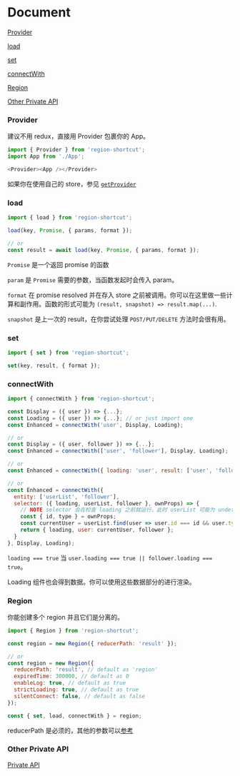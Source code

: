 # Document

[Provider](#Provider)

[load](#load)

[set](#set)

[connectWith](#connectWith)

[Region](#Region)

[Other Private API](https://github.com/regionjs/region-core/blob/master/docs/PrivateAPI-zh_CN.md)

### Provider

建议不用 redux，直接用 Provider 包裹你的 App。

```javascript
import { Provider } from 'region-shortcut';
import App from './App';

<Provider><App /></Provider>
```

如果你在使用自己的 store，参见 [`getProvider`](https://github.com/regionjs/region-core/blob/master/docs/PrivateAPI-zh_CN.md#getProvider)

### load

```javascript
import { load } from 'region-shortcut';

load(key, Promise, { params, format });

// or
const result = await load(key, Promise, { params, format });
```

`Promise` 是一个返回 promise 的函数

`param` 是 `Promise` 需要的参数，当函数发起时会传入 param。

`format` 在 promise resolved 并在存入 store 之前被调用。你可以在这里做一些计算和副作用。函数的形式可能为 `(result, snapshot) => result.map(...)`.

`snapshot` 是上一次的 result，在你尝试处理 `POST/PUT/DELETE` 方法时会很有用。

### set

```javascript
import { set } from 'region-shortcut';

set(key, result, { format });
```

### connectWith

```javascript
import { connectWith } from 'region-shortcut';

const Display = ({ user }) => {...};
const Loading = ({ user }) => {...}; // or just import one
const Enhanced = connectWith('user', Display, Loading);

// or
const Display = ({ user, follower }) => {...};
const Enhanced = connectWith(['user', 'follower'], Display, Loading);

// or
const Enhanced = connectWith({ loading: 'user', result: ['user', 'follower'] }, Display, Loading);

// or
const Enhanced = connectWith({
  entity: ['userList', 'follower'],
  selector: ({ loading, userList, follower }, ownProps) => {
    // NOTE selector 会在检查 loading 之前就运行，此时 userList 可能为 undefined
    const { id, type } = ownProps;
    const currentUser = userList.find(user => user.id === id && user.type === type);
    return { loading, user: currentUser, follower };
  }
}, Display, Loading);
```

`loading === true` 当 `user.loading === true || follower.loading === true`。

Loading 组件也会得到数据。你可以使用这些数据部分的进行渲染。

### Region

你能创建多个 region 并且它们是分离的。

```javascript
import { Region } from 'region-shortcut';

const region = new Region({ reducerPath: 'result' });

// or
const region = new Region({
  reducerPath: 'result', // default as 'region'
  expiredTime: 300000, // default as 0
  enableLog: true, // default as true
  strictLoading: true, // default as true
  silentConnect: false, // default as false
});

const { set, load, connectWith } = region;
```

reducerPath 是必须的，其他的参数可以[参考](https://github.com/regionjs/region-core/blob/master/docs/PrivateAPI-zh_CN.md#private_setConfig)

### Other Private API

[Private API](https://github.com/regionjs/region-core/blob/master/docs/PrivateAPI-zh_CN.md)
